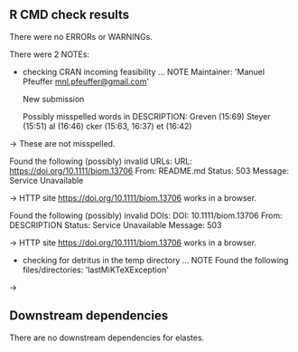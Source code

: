 ## R CMD check results
There were no ERRORs or WARNINGs. 

There were 2 NOTEs:

* checking CRAN incoming feasibility ... NOTE
  Maintainer: 'Manuel Pfeuffer <mnl.pfeuffer@gmail.com>'
  
  New submission
  
  Possibly misspelled words in DESCRIPTION:
    Greven (15:69)
    Steyer (15:51)
    al (16:46)
    cker (15:63, 16:37)
    et (16:42)
    
 -> These are not misspelled.
  
  Found the following (possibly) invalid URLs:
    URL: https://doi.org/10.1111/biom.13706
      From: README.md
      Status: 503
      Message: Service Unavailable
      
 -> HTTP site https://doi.org/10.1111/biom.13706 works in a browser.
  
  Found the following (possibly) invalid DOIs:
    DOI: 10.1111/biom.13706
      From: DESCRIPTION
      Status: Service Unavailable
      Message: 503
  
 -> HTTP site https://doi.org/10.1111/biom.13706 works in a browser.
    

* checking for detritus in the temp directory ... NOTE
  Found the following files/directories:
    'lastMiKTeXException'
  
 -> 

## Downstream dependencies

There are no downstream dependencies for elastes.
